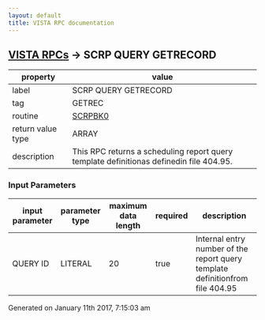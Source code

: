 ```yaml
---
layout: default
title: VISTA RPC documentation
---
```




## [VISTA RPCs](TableOfContent.md) &#8594; SCRP QUERY GETRECORD 

 property | value 
--- | --- 
 label | SCRP QUERY GETRECORD
 tag | GETREC
 routine | [SCRPBK0](http://code.osehra.org/dox/Routine_SCRPBK0_source.html)
 return value type | ARRAY
 description | This RPC returns a scheduling report query template definitionas definedin file 404.95.

### Input Parameters

| input parameter | parameter type | maximum data length | required | description | 
| --- | --- | --- | --- | --- | 
| QUERY ID | LITERAL | 20 | true | Internal entry number of the report query template definitionfrom file 404.95 | 




 Generated on January 11th 2017, 7:15:03 am